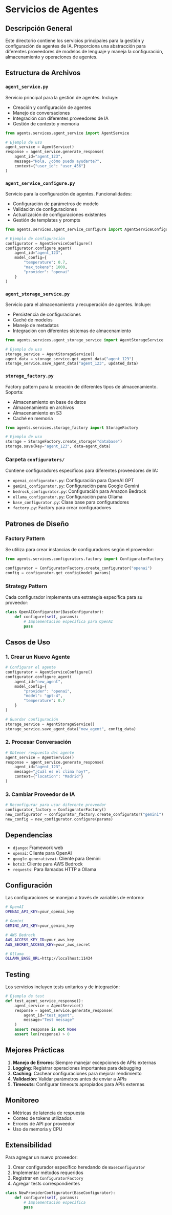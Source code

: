 # Servicios de Agentes

## Descripción General
Este directorio contiene los servicios principales para la gestión y configuración de agentes de IA. Proporciona una abstracción para diferentes proveedores de modelos de lenguaje y maneja la configuración, almacenamiento y operaciones de agentes.

## Estructura de Archivos

### `agent_service.py`
Servicio principal para la gestión de agentes. Incluye:
- Creación y configuración de agentes
- Manejo de conversaciones
- Integración con diferentes proveedores de IA
- Gestión de contexto y memoria

```python
from agents.services.agent_service import AgentService

# Ejemplo de uso
agent_service = AgentService()
response = agent_service.generate_response(
    agent_id="agent_123",
    message="Hola, ¿cómo puedo ayudarte?",
    context={"user_id": "user_456"}
)
```

### `agent_service_configure.py`
Servicio para la configuración de agentes. Funcionalidades:
- Configuración de parámetros de modelo
- Validación de configuraciones
- Actualización de configuraciones existentes
- Gestión de templates y prompts

```python
from agents.services.agent_service_configure import AgentServiceConfigure

# Ejemplo de configuración
configurator = AgentServiceConfigure()
configurator.configure_agent(
    agent_id="agent_123",
    model_config={
        "temperature": 0.7,
        "max_tokens": 1000,
        "provider": "openai"
    }
)
```

### `agent_storage_service.py`
Servicio para el almacenamiento y recuperación de agentes. Incluye:
- Persistencia de configuraciones
- Caché de modelos
- Manejo de metadatos
- Integración con diferentes sistemas de almacenamiento

```python
from agents.services.agent_storage_service import AgentStorageService

# Ejemplo de uso
storage_service = AgentStorageService()
agent_data = storage_service.get_agent_data("agent_123")
storage_service.save_agent_data("agent_123", updated_data)
```

### `storage_factory.py`
Factory pattern para la creación de diferentes tipos de almacenamiento. Soporta:
- Almacenamiento en base de datos
- Almacenamiento en archivos
- Almacenamiento en S3
- Caché en memoria

```python
from agents.services.storage_factory import StorageFactory

# Ejemplo de uso
storage = StorageFactory.create_storage("database")
storage.save(key="agent_123", data=agent_data)
```

### Carpeta `configurators/`
Contiene configuradores específicos para diferentes proveedores de IA:
- `openai_configurator.py`: Configuración para OpenAI GPT
- `gemini_configurator.py`: Configuración para Google Gemini
- `bedrock_configurator.py`: Configuración para Amazon Bedrock
- `ollama_configurator.py`: Configuración para Ollama
- `base_configurator.py`: Clase base para configuradores
- `factory.py`: Factory para crear configuradores

## Patrones de Diseño

### Factory Pattern
Se utiliza para crear instancias de configuradores según el proveedor:

```python
from agents.services.configurators.factory import ConfiguratorFactory

configurator = ConfiguratorFactory.create_configurator("openai")
config = configurator.get_config(model_params)
```

### Strategy Pattern
Cada configurador implementa una estrategia específica para su proveedor:

```python
class OpenAIConfigurator(BaseConfigurator):
    def configure(self, params):
        # Implementación específica para OpenAI
        pass
```

## Casos de Uso

### 1. Crear un Nuevo Agente
```python
# Configurar el agente
configurator = AgentServiceConfigure()
configurator.configure_agent(
    agent_id="new_agent",
    model_config={
        "provider": "openai",
        "model": "gpt-4",
        "temperature": 0.7
    }
)

# Guardar configuración
storage_service = AgentStorageService()
storage_service.save_agent_data("new_agent", config_data)
```

### 2. Procesar Conversación
```python
# Obtener respuesta del agente
agent_service = AgentService()
response = agent_service.generate_response(
    agent_id="agent_123",
    message="¿Cuál es el clima hoy?",
    context={"location": "Madrid"}
)
```

### 3. Cambiar Proveedor de IA
```python
# Reconfigurar para usar diferente proveedor
configurator_factory = ConfiguratorFactory()
new_configurator = configurator_factory.create_configurator("gemini")
new_config = new_configurator.configure(params)
```

## Dependencias
- `django`: Framework web
- `openai`: Cliente para OpenAI
- `google-generativeai`: Cliente para Gemini
- `boto3`: Cliente para AWS Bedrock
- `requests`: Para llamadas HTTP a Ollama

## Configuración
Las configuraciones se manejan a través de variables de entorno:

```bash
# OpenAI
OPENAI_API_KEY=your_openai_key

# Gemini
GEMINI_API_KEY=your_gemini_key

# AWS Bedrock
AWS_ACCESS_KEY_ID=your_aws_key
AWS_SECRET_ACCESS_KEY=your_aws_secret

# Ollama
OLLAMA_BASE_URL=http://localhost:11434
```

## Testing
Los servicios incluyen tests unitarios y de integración:

```python
# Ejemplo de test
def test_agent_service_response():
    agent_service = AgentService()
    response = agent_service.generate_response(
        agent_id="test_agent",
        message="Test message"
    )
    assert response is not None
    assert len(response) > 0
```

## Mejores Prácticas

1. **Manejo de Errores**: Siempre manejar excepciones de APIs externas
2. **Logging**: Registrar operaciones importantes para debugging
3. **Caching**: Cachear configuraciones para mejorar rendimiento
4. **Validación**: Validar parámetros antes de enviar a APIs
5. **Timeouts**: Configurar timeouts apropiados para APIs externas

## Monitoreo
- Métricas de latencia de respuesta
- Conteo de tokens utilizados
- Errores de API por proveedor
- Uso de memoria y CPU

## Extensibilidad
Para agregar un nuevo proveedor:

1. Crear configurador específico heredando de `BaseConfigurator`
2. Implementar métodos requeridos
3. Registrar en `ConfiguratorFactory`
4. Agregar tests correspondientes

```python
class NewProviderConfigurator(BaseConfigurator):
    def configure(self, params):
        # Implementación específica
        pass
```
